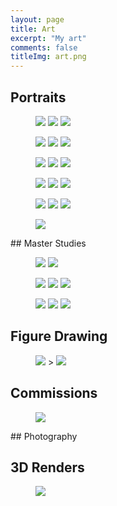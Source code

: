 ```yaml
---
layout: page
title: Art
excerpt: "My art"
comments: false
titleImg: art.png
---
```

## Portraits
<figure class="third">
	<a href="{{site.url}}/assets/img/gallery/hairattempt.jpg"><img src="{{site.url}}/assets/img/gallery/hairattempt.jpg"></a>
	<a href="{{site.url}}/assets/img/gallery/Photo Apr 03, 23 29 19.jpg"><img src="{{site.url}}/assets/img/gallery/Photo Apr 03, 23 29 19.jpg"></a>
	<a href="{{site.url}}/assets/img/gallery/Photo Apr 05, 7 52 16 PM.png"><img src="{{site.url}}/assets/img/gallery/Photo Apr 05, 7 52 16 PM.png"></a>
</figure>
<figure class="third">
<a href="{{site.url}}/assets/img/gallery/aziz.jpg"><img src="{{site.url}}/assets/img/gallery/aziz.jpg"></a>
<a href="{{site.url}}/assets/img/gallery/Photo Apr 06, 7 41 25 PM.png"><img src="{{site.url}}/assets/img/gallery/Photo Apr 06, 7 41 25 PM.png"></a>
<a href="{{site.url}}/assets/img/gallery/bw.jpg"><img src="{{site.url}}/assets/img/gallery/bw.jpg"></a>
</figure>

<figure class="third">
<a href="{{site.url}}/assets/img/gallery/colors.png"><img src="{{site.url}}/assets/img/gallery/colors.png"></a>
<a href="{{site.url}}/assets/img/gallery/Photo Apr 10, 9 24 56 AM.jpg"><img src="{{site.url}}/assets/img/gallery/Photo Apr 10, 9 24 56 AM.jpg"></a>
<a href="{{site.url}}/assets/img/gallery/Photo Apr 17, 08 24 19.jpg"><img src="{{site.url}}/assets/img/gallery/Photo Apr 17, 08 24 19.jpg"></a>
</figure>

<figure class="third">
<a href="{{site.url}}/assets/img/gallery/Photo Jul 28, 12 01 29.png"><img src="{{site.url}}/assets/img/gallery/Photo Jul 28, 12 01 29.png"></a>
<a href="{{site.url}}/assets/img/gallery/attempt.png"><img src="{{site.url}}/assets/img/gallery/attempt.png"></a>
<a href="{{site.url}}/assets/img/gallery/Photo Sep 12, 23 40 00.png"><img src="{{site.url}}/assets/img/gallery/Photo Sep 12, 23 40 00.png"></a>
</figure>

<figure class="third">
<a href="{{site.url}}/assets/img/gallery/Photo Sep 12, 23 40 18.png"><img src="{{site.url}}/assets/img/gallery/Photo Sep 12, 23 40 18.png"></a>
<a href="{{site.url}}/assets/img/gallery/shuri.jpg"><img src="{{site.url}}/assets/img/gallery/shuri.jpg"></a>
<a href="{{site.url}}/assets/img/gallery/solar.jpg"><img src="{{site.url}}/assets/img/gallery/solar.jpg"></a>
</figure>

<figure>
<a href="{{site.url}}/assets/img/gallery/Photo Jun 23, 14 30 02Photo Jun 23, 14 30 02.png"><img src="{{site.url}}/assets/img/gallery/Photo Jun 23, 14 30 02.png"></a>
</figure>
## Master Studies

<figure class="half">
<a href="{{site.url}}/assets/img/gallery/Photo Jun 15, 10 41 19.jpg"><img src="{{site.url}}/assets/img/gallery/Photo Jun 15, 10 41 19.jpg"></a>
<a href="{{site.url}}/assets/img/gallery/Photo May 03, 11 20 31 PM.png"><img src="{{site.url}}/assets/img/gallery/Photo May 03, 11 20 31 PM.png"></a>

</figure>
<figure class="third">
<a href="{{site.url}}/assets/img/gallery/Photo May 11, 5 12 52 PM.jpg"><img src="{{site.url}}/assets/img/gallery/Photo May 11, 5 12 52 PM.jpg"></a>
<a href="{{site.url}}/assets/img/gallery/Photo May 12, 01 06 48.png"><img src="{{site.url}}/assets/img/gallery/Photo May 12, 01 06 48.png"></a>
<a href="{{site.url}}/assets/img/gallery/Photo May 12, 22 37 36.png"><img src="{{site.url}}/assets/img/gallery/Photo May 12, 22 37 36.png"></a>
</figure>
<figure class="third">
<a href="{{site.url}}/assets/img/gallery/Photo May 18, 15 59 47.jpg"><img src="{{site.url}}/assets/img/gallery/Photo May 18, 15 59 47.jpg"></a>
<a href="{{site.url}}/assets/img/gallery/Photo May 21, 20 31 39.jpg"><img src="{{site.url}}/assets/img/gallery/Photo May 21, 20 31 39.jpg"></a>
<a href="{{site.url}}/assets/img/gallery/Photo May 05, 11 32 31 PM.png"><img src="{{site.url}}/assets/img/gallery/Photo May 05, 11 32 31 PM.png"></a>
</figure>

## Figure Drawing
<figure class="half">
	<a href="{{site.url}}/assets/img/gallery/ARCADIA1.jpg"><img src="{{site.url}}/assets/img/gallery/ARCADIA1.jpg"></a>
>
		<a href="{{site.url}}/assets/img/gallery/Photo Dec 04, 13 48 50.png"><img src="{{site.url}}/assets/img/gallery/Photo Dec 04, 13 48 50.png"></a>
</figure>

## Commissions
<figure>
<a href="{{site.url}}/assets/img/gallery/baby.png"><img src="{{site.url}}/assets/img/gallery/baby.png"></a>
</figure>
## Photography

## 3D Renders
<figure>
	<a href="{{site.url}}/assets/img/gallery/80spng.png"><img src="{{site.url}}/assets/img/gallery/80spng.png"></a>
</figure>
